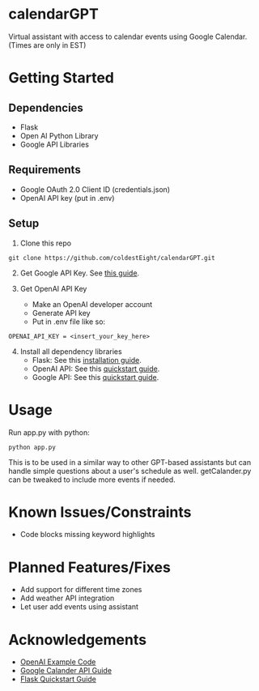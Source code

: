 # calendarGPT
Virtual assistant with access to calendar events using Google Calendar. (Times are only in EST)

# Getting Started

## Dependencies 
 - Flask
 - Open AI Python Library
 - Google API Libraries

## Requirements
 - Google OAuth 2.0 Client ID (credentials.json)
 - OpenAI API key (put in .env)

## Setup
1. Clone this repo
```
git clone https://github.com/coldestEight/calendarGPT.git
```
2. Get Google API Key. See [this guide](https://developers.google.com/workspace/guides/create-credentials).

3. Get OpenAI API Key
   - Make an OpenAI developer account
   - Generate API key
   - Put in .env file like so:
  ```
OPENAI_API_KEY = <insert_your_key_here>
```

4. Install all dependency libraries
   - Flask: See this [installation guide](https://flask.palletsprojects.com/en/1.1.x/installation/#installation).
   - OpenAI API: See this [quickstart guide](https://platform.openai.com/docs/quickstart).
   - Google API: See this [quickstart guide](https://developers.google.com/drive/api/quickstart/python).

# Usage
Run app.py with python:
```
python app.py
```

This is to be used in a similar way to other GPT-based assistants but can handle simple questions about a user's schedule as well. getCalander.py can be tweaked to include more events if needed. 

# Known Issues/Constraints
 - Code blocks missing keyword highlights

# Planned Features/Fixes
 - Add support for different time zones
 - Add weather API integration
 - Let user add events using assistant

# Acknowledgements
 - [OpenAI Example Code](https://platform.openai.com/examples)
 - [Google Calander API Guide](https://developers.google.com/calendar/api/guides/overview)
 - [Flask Quickstart Guide](https://flask.palletsprojects.com/en/2.3.x/quickstart/)
